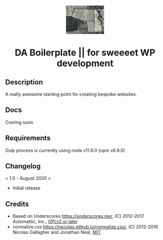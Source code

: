 <p align="center">
  <a href="">
    <img alt="" src="wp-content/themes/da_boilerplate/screenshot.png" width="120" />
  </a>
</p>
<h1 align="center">
  DA Boilerplate || for sweeeet WP development
</h1>

## Description

A really awesome starting point for creating bespoke websites.

## Docs

Coming soon

## Requirements

Gulp process is currently using node v11.6.0 (npm v6.9.0)

## Changelog

= 1.0 - August 2020 =

- Initial release

## Credits

- Based on Underscores https://underscores.me/, (C) 2012-2017 Automattic, Inc., [GPLv2 or later](https://www.gnu.org/licenses/gpl-2.0.html)
- normalize.css https://necolas.github.io/normalize.css/, (C) 2012-2016 Nicolas Gallagher and Jonathan Neal, [MIT](https://opensource.org/licenses/MIT)
